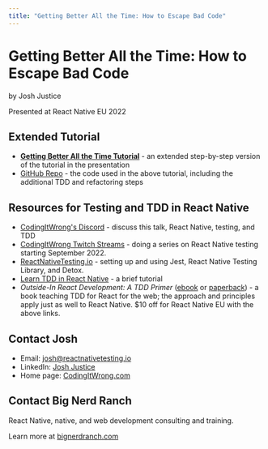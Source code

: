 ```yaml
---
title: "Getting Better All the Time: How to Escape Bad Code"
---
```


# Getting Better All the Time: How to Escape Bad Code

by Josh Justice

Presented at React Native EU 2022

## Extended Tutorial

- [**Getting Better All the Time Tutorial**](/gettingbetter/tutorial) - an extended step-by-step version of the tutorial in the presentation
- [GitHub Repo](https://github.com/CodingItWrong/getting-better-expo) - the code used in the above tutorial, including the additional TDD and refactoring steps

## Resources for Testing and TDD in React Native

- [CodingItWrong's Discord](https://discord.gg/sFAJJRwW98) - discuss this talk, React Native, testing, and TDD
- [CodingItWrong Twitch Streams](https://codingitwrong.com/stream) - doing a series on React Native testing starting September 2022.
- [ReactNativeTesting.io](/) - setting up and using Jest, React Native Testing Library, and Detox.
- [Learn TDD in React Native](https://learntdd.in/react-native) - a brief tutorial
- *Outside-In React Development: A TDD Primer* ([ebook](https://leanpub.com/outside-in-react-development/c/gettingbetter) or [paperback](https://www.amazon.com/dp/B0BBQ18DTL)) - a book teaching TDD for React for the web; the approach and principles apply just as well to React Native. $10 off for React Native EU with the above links.

## Contact Josh

- Email: [josh@reactnativetesting.io](mailto:josh@reactnativetesting.io)
- LinkedIn: [Josh Justice](https://www.linkedin.com/in/jjustice/)
- Home page: [CodingItWrong.com](https://codingitwrong.com)

## Contact Big Nerd Ranch

React Native, native, and web development consulting and training.

Learn more at [bignerdranch.com](https://bignerdranch.com/)

